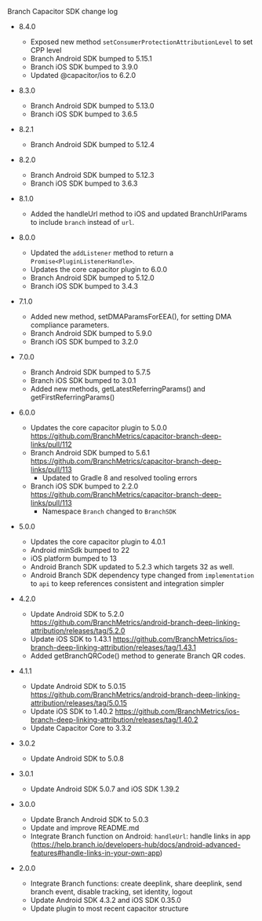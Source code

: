 Branch Capacitor SDK change log

- 8.4.0

  - Exposed new method `setConsumerProtectionAttributionLevel` to set CPP level
  - Branch Android SDK bumped to 5.15.1
  - Branch iOS SDK bumped to 3.9.0
  - Updated @capacitor/ios to 6.2.0

- 8.3.0

  - Branch Android SDK bumped to 5.13.0
  - Branch iOS SDK bumped to 3.6.5

- 8.2.1

  - Branch Android SDK bumped to 5.12.4

- 8.2.0

  - Branch Android SDK bumped to 5.12.3
  - Branch iOS SDK bumped to 3.6.3

- 8.1.0

  - Added the handleUrl method to iOS and updated BranchUrlParams to include `branch` instead of `url`.

- 8.0.0

  - Updated the `addListener` method to return a `Promise<PluginListenerHandle>`.
  - Updates the core capacitor plugin to 6.0.0
  - Branch Android SDK bumped to 5.12.0
  - Branch iOS SDK bumped to 3.4.3

- 7.1.0

  - Added new method, setDMAParamsForEEA(), for setting DMA compliance parameters.
  - Branch Android SDK bumped to 5.9.0
  - Branch iOS SDK bumped to 3.2.0

- 7.0.0

  - Branch Android SDK bumped to 5.7.5
  - Branch iOS SDK bumped to 3.0.1
  - Added new methods, getLatestReferringParams() and getFirstReferringParams()

- 6.0.0

  - Updates the core capacitor plugin to 5.0.0 https://github.com/BranchMetrics/capacitor-branch-deep-links/pull/112
  - Branch Android SDK bumped to 5.6.1 https://github.com/BranchMetrics/capacitor-branch-deep-links/pull/113
    - Updated to Gradle 8 and resolved tooling errors
  - Branch iOS SDK bumped to 2.2.0 https://github.com/BranchMetrics/capacitor-branch-deep-links/pull/113
    - Namespace `Branch` changed to `BranchSDK`

- 5.0.0

  - Updates the core capacitor plugin to 4.0.1
  - Android minSdk bumped to 22
  - iOS platform bumped to 13
  - Android Branch SDK updated to 5.2.3 which targets 32 as well.
  - Android Branch SDK dependency type changed from `implementation` to `api` to keep references consistent and integration simpler

- 4.2.0

  - Update Android SDK to 5.2.0 https://github.com/BranchMetrics/android-branch-deep-linking-attribution/releases/tag/5.2.0
  - Update iOS SDK to 1.43.1 https://github.com/BranchMetrics/ios-branch-deep-linking-attribution/releases/tag/1.43.1
  - Added getBranchQRCode() method to generate Branch QR codes.

- 4.1.1

  - Update Android SDK to 5.0.15 https://github.com/BranchMetrics/android-branch-deep-linking-attribution/releases/tag/5.0.15
  - Update iOS SDK to 1.40.2 https://github.com/BranchMetrics/ios-branch-deep-linking-attribution/releases/tag/1.40.2
  - Update Capacitor Core to 3.3.2

- 3.0.2

  - Update Android SDK to 5.0.8

- 3.0.1

  - Update Android SDK 5.0.7 and iOS SDK 1.39.2

- 3.0.0

  - Update Branch Android SDK to 5.0.3
  - Update and improve README.md
  - Integrate Branch function on Android: `handleUrl`: handle links in app (https://help.branch.io/developers-hub/docs/android-advanced-features#handle-links-in-your-own-app)

- 2.0.0
  - Integrate Branch functions: create deeplink, share deeplink, send branch event, disable tracking, set identity, logout
  - Update Android SDK 4.3.2 and iOS SDK 0.35.0
  - Update plugin to most recent capacitor structure
